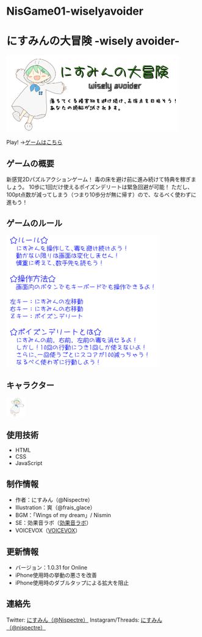 # NisGame01-wiselyavoider

# にすみんの大冒険 -wisely avoider-
![タイトル画像](title.png)

Play!
→[ゲームはこちら](http://nismin.my-style.in/wiselyavoider/)

## ゲームの概要
新感覚2Dパズルアクションゲーム！
毒の床を避け前に進み続けて特典を稼ぎましょう。
10歩に1回だけ使えるポイズンデリートは緊急回避が可能！
ただし、100pt点数が減ってしまう（つまり10歩分が無に帰す）ので、なるべく使わずに進もう！

## ゲームのルール
![ルール画像](rule.png)

## キャラクター
![キャラクター画像](chara.png)

## 使用技術
- HTML
- CSS
- JavaScript

## 制作情報
- 作者：にすみん（@Nispectre）
- Illustration：爽（@frais_glace）
- BGM：「Wings of my dream」/ Nismin
- SE：効果音ラボ（[効果音ラボ](https://soundeffect-lab.info/)）
- VOICEVOX（[VOICEVOX](https://voicevox.hiroshiba.jp/)）

## 更新情報
- バージョン：1.0.31 for Online
- iPhone使用時の挙動の悪さを改善
- iPhone使用時のダブルタップによる拡大を阻止

## 連絡先
Twitter: [にすみん（@Nispectre）](https://twitter.com/Nispectre)
Instagram/Threads: [にすみん（@nispectre）](https://www.instagram.com/nispectre/)
